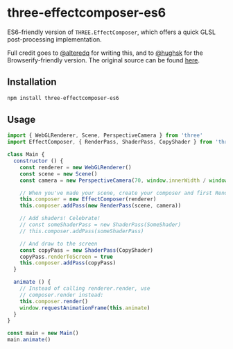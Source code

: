 # three-effectcomposer-es6 #

ES6-friendly version of `THREE.EffectComposer`, which offers a quick
GLSL post-processing implementation.

Full credit goes to [@alteredq](http://github.com/alteredq) for writing this,
and to [@hughsk](http://github.com/hughsk) for the Browserify-friendly version. The original source can be found
[here](http://mrdoob.github.com/three.js/examples/webgl_postprocessing.html).

## Installation ##

``` bash
npm install three-effectcomposer-es6
```

## Usage ##

``` javascript
import { WebGLRenderer, Scene, PerspectiveCamera } from 'three'
import EffectComposer, { RenderPass, ShaderPass, CopyShader } from 'three-effectcomposer-es6'

class Main {
  constructor () {
    const renderer = new WebGLRenderer()
    const scene = new Scene()
    const camera = new PerspectiveCamera(70, window.innerWidth / window.innerHeight, 1, 1000)

    // When you've made your scene, create your composer and first RenderPass
    this.composer = new EffectComposer(renderer)
    this.composer.addPass(new RenderPass(scene, camera))

    // Add shaders! Celebrate!
    // const someShaderPass = new ShaderPass(SomeShader)
    // this.composer.addPass(someShaderPass)

    // And draw to the screen
    const copyPass = new ShaderPass(CopyShader)
    copyPass.renderToScreen = true
    this.composer.addPass(copyPass)
  }

  animate () {
    // Instead of calling renderer.render, use
    // composer.render instead:
    this.composer.render()
    window.requestAnimationFrame(this.animate)
  }
}

const main = new Main()
main.animate()
```
